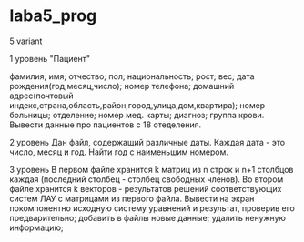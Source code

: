 # laba5_prog
5 variant

1 уровень
 "Пациент"

фамилия; имя; отчество;
пол; национальность;
рост; вес; дата рождения(год,месяц,число); номер телефона;
домашний адрес(почтовый индекс,страна,область,район,город,улица,дом,квартира);
номер больницы; отделение; номер мед. карты; диагноз; группа крови.
Вывести данные про пациентов с 18 отеделения.

2 уровень
Дан файл, содержащий различные даты. Каждая дата - это число, месяц и год.
 Найти год с наименьшим номером.
 
 3 уровень
 В первом файле хранится k матриц из n строк и n+1 столбцов каждая (последний столбец - столбец свободных членов).
Во втором файле хранится k векторов - результатов решений соответствующих систем ЛАУ с матрицами из первого файла.
Вывести на экран покомпонентно исходную систему уравнений и результат, проверив его предварительно;
добавить в файлы новые данные;
удалить ненужную информацию;
